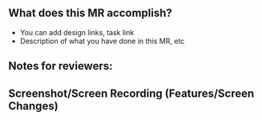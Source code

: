 ## What does this MR accomplish?

-   You can add design links, task link
-   Description of what you have done in this MR, etc

## Notes for reviewers:

## Screenshot/Screen Recording (Features/Screen Changes)
